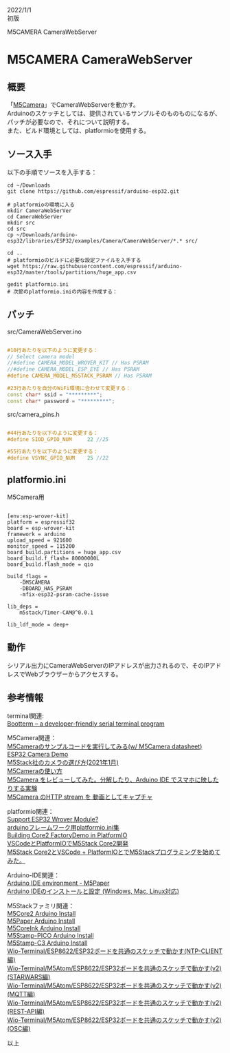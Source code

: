   
2022/1/1  
初版

M5CAMERA CameraWebServer  
# M5CAMERA CameraWebServer       

## 概要
「[M5Camera](https://www.switch-science.com/catalog/5207/)」でCameraWebServerを動かす。  
Arduinoのスケッチとしては、提供されているサンプルそのものものになるが、パッチが必要なので、それについて説明する。  
また、ビルド環境としては、platformioを使用する。  

## ソース入手
以下の手順でソースを入手する：
```
cd ~/Downloads
git clone https://github.com/espressif/arduino-esp32.git

# platformioの環境に入る
mkdir CameraWebSerVer
cd CameraWebSerVer
mkdir src
cd src
cp ~/Downloads/arduino-esp32/libraries/ESP32/examples/Camera/CameraWebServer/*.* src/

cd ..
# platformioのビルドに必要な設定ファイルを入手する
wget https://raw.githubusercontent.com/espressif/arduino-esp32/master/tools/partitions/huge_app.csv

gedit platformio.ini
# 次節のplatformio.iniの内容を作成する：

```

## パッチ

src/CameraWebServer.ino
```c++

#10行あたりを以下のように変更する：
// Select camera model
//#define CAMERA_MODEL_WROVER_KIT // Has PSRAM
//#define CAMERA_MODEL_ESP_EYE // Has PSRAM
#define CAMERA_MODEL_M5STACK_PSRAM // Has PSRAM

#23行あたりを自分のWiFi環境に合わせて変更する：
const char* ssid = "*********";
const char* password = "*********";
```

src/camera_pins.h
```c++

#44行あたりを以下のように変更する：
#define SIOD_GPIO_NUM     22 //25

#55行あたりを以下のように変更する：
#define VSYNC_GPIO_NUM    25 //22
```


## platformio.ini

M5Camera用
```

[env:esp-wrover-kit]
platform = espressif32
board = esp-wrover-kit
framework = arduino
upload_speed = 921600
monitor_speed = 115200
board_build.partitions = huge_app.csv
board_build.f_flash= 80000000L
board_build.flash_mode = qio

build_flags = 
    -DM5CAMERA
    -DBOARD_HAS_PSRAM
    -mfix-esp32-psram-cache-issue

lib_deps = 
    m5stack/Timer-CAM@^0.0.1

lib_ldf_mode = deep+

```

## 動作
シリアル出力にCameraWebServerのIPアドレスが出力されるので、そのIPアドレスでWebブラウザーからアクセスする。

## 参考情報
terminal関連:  
[Bootterm – a developer-friendly serial terminal program](https://www.cnx-software.com/2020/12/14/bootterm-a-developer-friendly-serial-terminal-program/)  


M5Camera関連：  
[M5Cameraのサンプルコードを実行してみる(w/ M5Camera datasheet)](https://mag.switch-science.com/2018/12/21/m5camera-test/)  
[ESP32 Camera Demo](https://github.com/m5stack/esp32-cam-demo/tree/m5cam-psram)    
[M5Stack社のカメラの選び方(2021年1月)](https://lang-ship.com/blog/work/m5stack-camera-2021/)    
[M5Cameraの使い方](https://sample.msr-r.net/category/micon/m5camera/m5camera-overview/)  
[M5Camera をレビューしてみた。分解したり、Arduino IDE でスマホに映したりする実験](https://www.mgo-tec.com/blog-entry-m5camera-arduino.html)  
[M5Camera のHTTP stream を 動画としてキャプチャ](http://ssj.siosalt.tokyo/?p=236)  


platformio関連：  
[Support ESP32 Wrover Module?](https://community.platformio.org/t/support-esp32-wrover-module/17717/7)    
[arduinoフレームワーク用platformio.ini集](https://beta-notes.way-nifty.com/blog/2021/02/post-2b331d.html)  
[Building Core2 FactoryDemo in PlatformIO](https://community.m5stack.com/topic/2697/building-core2-factorydemo-in-platformio)  
[VSCodeとPlatformIOでM5Stack Core2開発](https://qiita.com/desertfox_i/items/a6ff7deaa0a0b3802bcd)  
[M5Stack Core2とVSCode + PlatformIOとでM5Stackプログラミングを始めてみた。](https://ak1211.com/7701/)  

Arduino-IDE関連：  
[Arduino IDE environment - M5Paper](https://docs.m5stack.com/en/quick_start/m5paper/arduino)  
[Arduino IDEのインストールと設定 (Windows, Mac, Linux対応)](https://www.indoorcorgielec.com/resources/arduinoide%E8%A8%AD%E5%AE%9A/arduino-ide%E3%81%AE%E3%82%A4%E3%83%B3%E3%82%B9%E3%83%88%E3%83%BC%E3%83%AB%E3%81%A8%E8%A8%AD%E5%AE%9A/)  

M5Stackファミリ関連：   
[M5Core2 Arduino Install](https://beta-notes.way-nifty.com/blog/2021/12/post-adcff4.html)  
[M5Paper Arduino Install](https://beta-notes.way-nifty.com/blog/2021/12/post-273e9a.html)    
[M5CoreInk Arduino Install](https://beta-notes.way-nifty.com/blog/2021/12/post-2fe738.html)  
[M5Stamp-PICO Arduino Install](https://beta-notes.way-nifty.com/blog/2021/12/post-116fc0.html)    
[M5Stamp-C3 Arduino Install](https://beta-notes.way-nifty.com/blog/2021/12/post-9db4dc.html)  
[Wio-Terminal/ESP8622/ESP32ボードを共通のスケッチで動かす(NTP-CLIENT編)](https://beta-notes.way-nifty.com/blog/2020/08/post-3484c0.html)  
[Wio-Terminal/M5Atom/ESP8622/ESP32ボードを共通のスケッチで動かす(v2)(STARWARS編)](https://beta-notes.way-nifty.com/blog/2020/12/post-9f7237.html)  
[Wio-Terminal/M5Atom/ESP8622/ESP32ボードを共通のスケッチで動かす(v2)(MQTT編)](https://beta-notes.way-nifty.com/blog/2020/12/post-c05b04.html)  
[Wio-Terminal/M5Atom/ESP8622/ESP32ボードを共通のスケッチで動かす(v2)(REST-API編)](https://beta-notes.way-nifty.com/blog/2020/12/post-10d0e0.html)  
[Wio-Terminal/M5Atom/ESP8622/ESP32ボードを共通のスケッチで動かす(v2)(OSC編)](https://beta-notes.way-nifty.com/blog/2020/12/post-9b7930.html)  


以上
